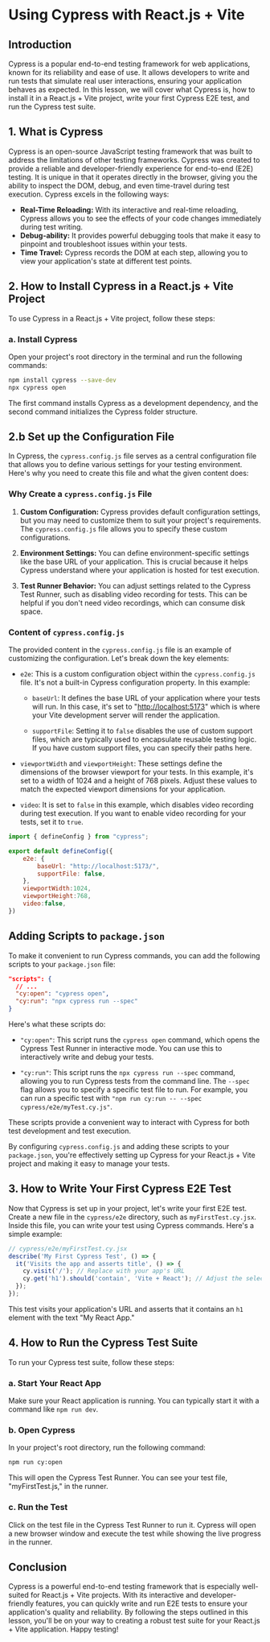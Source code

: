 # Using Cypress with React.js + Vite

## Introduction

Cypress is a popular end-to-end testing framework for web applications, known for its reliability and ease of use. It allows developers to write and run tests that simulate real user interactions, ensuring your application behaves as expected. In this lesson, we will cover what Cypress is, how to install it in a React.js + Vite project, write your first Cypress E2E test, and run the Cypress test suite.

## 1. What is Cypress

Cypress is an open-source JavaScript testing framework that was built to address the limitations of other testing frameworks. Cypress was created to provide a reliable and developer-friendly experience for end-to-end (E2E) testing. It is unique in that it operates directly in the browser, giving you the ability to inspect the DOM, debug, and even time-travel during test execution. Cypress excels in the following ways:

- **Real-Time Reloading:** With its interactive and real-time reloading, Cypress allows you to see the effects of your code changes immediately during test writing.
- **Debug-ability:** It provides powerful debugging tools that make it easy to pinpoint and troubleshoot issues within your tests.
- **Time Travel:** Cypress records the DOM at each step, allowing you to view your application's state at different test points.

## 2. How to Install Cypress in a React.js + Vite Project

To use Cypress in a React.js + Vite project, follow these steps:

### a. Install Cypress

Open your project's root directory in the terminal and run the following commands:

```bash
npm install cypress --save-dev
npx cypress open
```

The first command installs Cypress as a development dependency, and the second command initializes the Cypress folder structure.

## 2.b Set up the Configuration File

In Cypress, the `cypress.config.js` file serves as a central configuration file that allows you to define various settings for your testing environment. Here's why you need to create this file and what the given content does:

### Why Create a `cypress.config.js` File

1. **Custom Configuration:** Cypress provides default configuration settings, but you may need to customize them to suit your project's requirements. The `cypress.config.js` file allows you to specify these custom configurations.

2. **Environment Settings:** You can define environment-specific settings like the base URL of your application. This is crucial because it helps Cypress understand where your application is hosted for test execution.

3. **Test Runner Behavior:** You can adjust settings related to the Cypress Test Runner, such as disabling video recording for tests. This can be helpful if you don't need video recordings, which can consume disk space.

### Content of `cypress.config.js`

The provided content in the `cypress.config.js` file is an example of customizing the configuration. Let's break down the key elements:

- `e2e`: This is a custom configuration object within the `cypress.config.js` file. It's not a built-in Cypress configuration property. In this example:
  - `baseUrl`: It defines the base URL of your application where your tests will run. In this case, it's set to "[http://localhost:5173](http://localhost:5173)" which is where your Vite development server will render the application.

  - `supportFile`: Setting it to `false` disables the use of custom support files, which are typically used to encapsulate reusable testing logic. If you have custom support files, you can specify their paths here.

- `viewportWidth` and `viewportHeight`: These settings define the dimensions of the browser viewport for your tests. In this example, it's set to a width of 1024 and a height of 768 pixels. Adjust these values to match the expected viewport dimensions for your application.

- `video`: It is set to `false` in this example, which disables video recording during test execution. If you want to enable video recording for your tests, set it to `true`.

```js
import { defineConfig } from "cypress";

export default defineConfig({
    e2e: {
        baseUrl: "http://localhost:5173/",
        supportFile: false,
    },
    viewportWidth:1024,
    viewportHeight:768,
    video:false,
})
```

## Adding Scripts to `package.json`

To make it convenient to run Cypress commands, you can add the following scripts to your `package.json` file:

```json
"scripts": {
  // ...
  "cy:open": "cypress open",
  "cy:run": "npx cypress run --spec"
}
```

Here's what these scripts do:

- `"cy:open"`: This script runs the `cypress open` command, which opens the Cypress Test Runner in interactive mode. You can use this to interactively write and debug your tests.

- `"cy:run"`: This script runs the `npx cypress run --spec` command, allowing you to run Cypress tests from the command line. The `--spec` flag allows you to specify a specific test file to run. For example, you can run a specific test with `"npm run cy:run -- --spec cypress/e2e/myTest.cy.js"`.

These scripts provide a convenient way to interact with Cypress for both test development and test execution.

By configuring `cypress.config.js` and adding these scripts to your `package.json`, you're effectively setting up Cypress for your React.js + Vite project and making it easy to manage your tests.

## 3. How to Write Your First Cypress E2E Test

Now that Cypress is set up in your project, let's write your first E2E test. Create a new file in the `cypress/e2e` directory, such as `myFirstTest.cy.jsx`. Inside this file, you can write your test using Cypress commands. Here's a simple example:

```javascript
// cypress/e2e/myFirstTest.cy.jsx
describe('My First Cypress Test', () => {
  it('Visits the app and asserts title', () => {
    cy.visit('/'); // Replace with your app's URL
    cy.get('h1').should('contain', 'Vite + React'); // Adjust the selector and text as needed
  });
});
```

This test visits your application's URL and asserts that it contains an `h1` element with the text "My React App."

## 4. How to Run the Cypress Test Suite

To run your Cypress test suite, follow these steps:

### a. Start Your React App

Make sure your React application is running. You can typically start it with a command like `npm run dev`.

### b. Open Cypress

In your project's root directory, run the following command:

```bash
npm run cy:open
```

This will open the Cypress Test Runner. You can see your test file, "myFirstTest.js," in the runner.

### c. Run the Test

Click on the test file in the Cypress Test Runner to run it. Cypress will open a new browser window and execute the test while showing the live progress in the runner.

## Conclusion

Cypress is a powerful end-to-end testing framework that is especially well-suited for React.js + Vite projects. With its interactive and developer-friendly features, you can quickly write and run E2E tests to ensure your application's quality and reliability. By following the steps outlined in this lesson, you'll be on your way to creating a robust test suite for your React.js + Vite application. Happy testing!
